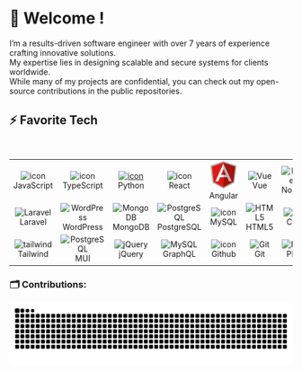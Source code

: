 # 👋 Welcome ! <br />

I’m a results-driven software engineer with over 7 years of experience crafting
innovative solutions. <br />
My expertise lies in designing scalable and secure systems for clients
worldwide. <br />
While many of my projects are confidential, you can check out my open-source
contributions in the public repositories.

## ⚡ Favorite Tech

<br />

<table align="center">
  <tr>
    <td align="center" width="96">
      <img
        src="https://techstack-generator.vercel.app/js-icon.svg"
        alt="icon"
        width="65"
        height="65"
      />
      <br />JavaScript
    </td>
    <td align="center" width="96">
      <img
        src="https://techstack-generator.vercel.app/ts-icon.svg"
        alt="icon"
        width="65"
        height="65"
      />
      <br />TypeScript
    </td>
    <td align="center" width="96">
      <a href="#macropower-tech">
        <img
          src="https://techstack-generator.vercel.app/python-icon.svg"
          alt="icon"
          width="65"
          height="65"
        />
      </a>
      <br />Python
    </td>
    <td align="center" width="96">
      <img
        src="https://techstack-generator.vercel.app/react-icon.svg"
        alt="icon"
        width="65"
        height="65"
      />
      <br />React  
    </td>
    <td align="center" width="96">
      <img src="https://raw.githubusercontent.com/devicons/devicon/master/icons/angularjs/angularjs-original.svg" width="50" height="50" alt="Angular"/>
      <br />Angular
    </td>
     <td align="center" width="96">
      <img
        src="https://skillicons.dev/icons?i=vue"
        width="55"
        height="55"
        alt="Vue"
      />
      <br />Vue
    </td>
    <td align="center" width="96">
      <img
        src="https://skillicons.dev/icons?i=nodejs"
        width="48"
        height="48"
        alt="Nodejs"
      />
      <br />Nodejs
    </td>
    <td align="center" width="96">
      <img
        src="https://techstack-generator.vercel.app/csharp-icon.svg"
        alt="icon"
        width="65"
        height="65"
      />
      <br />C#
    </td>
    <td align="center" width="96">
      <img
        src="https://techstack-generator.vercel.app/django-icon.svg"
        alt="icon"
        width="65"
        height="65"
      />
      <br />Django
    </td>
  </tr>
  <tr>
  <td align="center" width="96">
      <img
        src="https://skillicons.dev/icons?i=laravel"
        width="48"
        height="48"
        alt="Laravel"
      />
      <br />Laravel
    </td>
    <td align="center" width="96">
      <img
        src="https://skillicons.dev/icons?i=wordpress"
        width="48"
        height="48"
        alt="WordPress"
      />
      <br />WordPress
    </td>
    <td align="center" width="96">
      <img
        src="https://skillicons.dev/icons?i=mongodb"
        width="48"
        height="48"
        alt="MongoDB"
      />
      <br />MongoDB
    </td>
    <td align="center" width="96">
      <img
        src="https://skillicons.dev/icons?i=postgres"
        width="48"
        height="48"
        alt="PostgreSQL"
      />
      <br />PostgreSQL
    </td>
      <td align="center" width="96">
      <img
        src="https://techstack-generator.vercel.app/mysql-icon.svg"
        alt="icon"
        width="65"
        height="65"
      />
      <br />MySQL
    </td>
    <td align="center" width="96">
      <img
        src="https://skillicons.dev/icons?i=html"
        width="48"
        height="48"
        alt="HTML5"
      />
      <br />HTML5
    </td>
    <td align="center" width="96">
      <img
        src="https://skillicons.dev/icons?i=css"
        width="48"
        height="48"
        alt="css"
      />
      <br />CSS
    </td>
    <td align="center" width="96">
      <img
        src="https://skillicons.dev/icons?i=bootstrap"
        width="48"
        height="48"
        alt="bootstrap"
      />
      <br />Bootstrap
    </td>
    <td align="center" width="96">
      <img
        src="https://skillicons.dev/icons?i=sass"
        width="48"
        height="48"
        alt="Sass"
      />
      <br />Sass
    </td>
  </tr>
  <tr>
  <td align="center" width="96">
      <img
        src="https://skillicons.dev/icons?i=tailwind"
        width="48"
        height="48"
        alt="tailwind"
      />
      <br />Tailwind
    </td>
    <td align="center" width="96">
      <img
        src="https://skillicons.dev/icons?i=mui"
        width="48"
        height="48"
        alt="PostgreSQL"
      />
      <br />MUI
    </td>
    <td align="center" width="96">
      <img
        src="https://skillicons.dev/icons?i=jquery"
        width="48"
        height="48"
        alt="jQuery"
      />
      <br />jQuery
    </td>
    <td align="center" width="96">
      <img
        src="https://skillicons.dev/icons?i=graphql"
        width="48"
        height="48"
        alt="MySQL"
      />
      <br />GraphQL
    </td>
  <td align="center" width="96">
      <img
        src="https://techstack-generator.vercel.app/github-icon.svg"
        alt="icon"
        width="65"
        height="65"
      />
      <br />Github
    </td>
    <td align="center" width="96">
      <img
        src="https://user-images.githubusercontent.com/25181517/192108372-f71d70ac-7ae6-4c0d-8395-51d8870c2ef0.png"
        width="48"
        height="48"
        alt="Git"
      />
      <br />Git
    </td>
    <td align="center" width="96">
      <img
        src="https://skillicons.dev/icons?i=php"
        width="48"
        height="48"
        alt="PHP"
      />
      <br />PHP
    </td>
    <td align="center" width="96">
      <img
        src="https://techstack-generator.vercel.app/webpack-icon.svg"
        alt="icon"
        width="65"
        height="65"
      />
      <br />Webpack
    </td>
    <td align="center" width="96">
      <img
        src="https://techstack-generator.vercel.app/aws-icon.svg"
        alt="icon"
        width="65"
        height="65"
      />
      <br />AWS
    </td>
  </tr>
</table>

### 🗂️ Contributions:

<img class="snake-image" alt="GitHub contribution grid snake animation" src="https://github.com/Ornella-Gigante/Ornella-Gigante/blob/output/github-contribution-grid-snake.svg">
